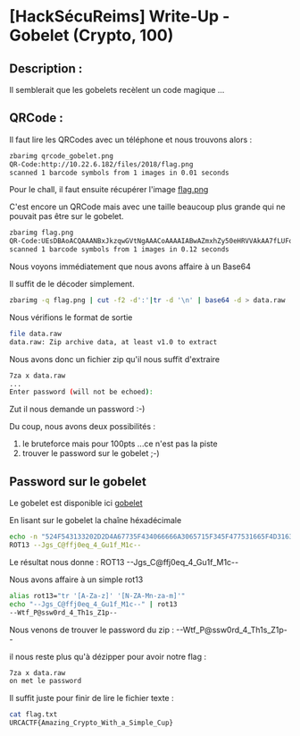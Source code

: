 # [HackSécuReims] Write-Up - Gobelet (Crypto, 100)

## Description :
Il semblerait que les gobelets recèlent un code magique ...


## QRCode :

Il faut lire les QRCodes avec un téléphone et nous trouvons alors :

```BASH
zbarimg qrcode_gobelet.png 
QR-Code:http://10.22.6.182/files/2018/flag.png
scanned 1 barcode symbols from 1 images in 0.01 seconds
```

Pour le chall, il faut ensuite récupérer l'image [flag.png](files/flag.png)

C'est encore un QRCode mais avec une taille beaucoup plus grande qui ne pouvait pas être sur le gobelet.

```BASH
zbarimg flag.png 
QR-Code:UEsDBAoACQAAANBxJkzqwGVtNgAAACoAAAAIABwAZmxhZy50eHRVVAkAA7fLUFq3y1BadXgLAAEE6AMAAAToAwAAmSPOnN3y8LGxqyH3Ma6+AhCzAWgJwRKjYXieBjyJsSvEDy/pgcRXG9U2kabR4t5KaGqZQqs/UEsHCOrAZW02AAAAKgAAAFBLAQIeAwoACQAAANBxJkzqwGVtNgAAACoAAAAIABgAAAAAAAEAAACkgQAAAABmbGFnLnR4dFVUBQADt8tQWnV4CwABBOgDAAAE6AMAAFBLBQYAAAAAAQABAE4AAACIAAAAAAA=
scanned 1 barcode symbols from 1 images in 0.12 seconds
```

Nous voyons immédiatement que nous avons affaire à un Base64

Il suffit de le décoder simplement.

```BASH
zbarimg -q flag.png | cut -f2 -d':'|tr -d '\n' | base64 -d > data.raw
```

Nous vérifions le format de sortie

```BASH
file data.raw 
data.raw: Zip archive data, at least v1.0 to extract
```

Nous avons donc un fichier zip qu'il nous suffit d'extraire
```BASH
7za x data.raw 
...
Enter password (will not be echoed):
```

Zut il nous demande un password :-)

Du coup, nous avons deux possibilités :

1. le bruteforce mais pour 100pts ...ce n'est pas la piste
2. trouver le password sur le gobelet ;-)


## Password sur le gobelet

Le gobelet est disponible ici [gobelet](files/)

En lisant sur le gobelet la chaîne héxadécimale

```BASH
echo -n "524F543133202D2D4A67735F434066666A3065715F345F477531665F4D31632D2D" | xxd -r -p
ROT13 --Jgs_C@ffj0eq_4_Gu1f_M1c--
```

Le résultat nous donne : ROT13 --Jgs_C@ffj0eq_4_Gu1f_M1c--

Nous avons affaire à un simple rot13

```BASH
alias rot13="tr '[A-Za-z]' '[N-ZA-Mn-za-m]'"
echo "--Jgs_C@ffj0eq_4_Gu1f_M1c--" | rot13
--Wtf_P@ssw0rd_4_Th1s_Z1p--
```

Nous venons de trouver le password du zip : --Wtf_P@ssw0rd_4_Th1s_Z1p--

il nous reste plus qu'à dézipper pour avoir notre flag :
```BASH
7za x data.raw
on met le password
```

Il suffit juste pour finir de lire le fichier texte :
```BASH
cat flag.txt
URCACTF{Amazing_Crypto_With_a_Simple_Cup}
```

